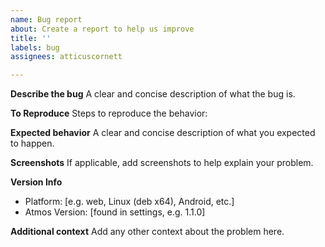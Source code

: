 ```yaml
---
name: Bug report
about: Create a report to help us improve
title: ''
labels: bug
assignees: atticuscornett

---
```


**Describe the bug**
A clear and concise description of what the bug is.

**To Reproduce**
Steps to reproduce the behavior:

**Expected behavior**
A clear and concise description of what you expected to happen.

**Screenshots**
If applicable, add screenshots to help explain your problem.

**Version Info**
 - Platform: [e.g. web, Linux (deb x64), Android, etc.]
 - Atmos Version: [found in settings, e.g. 1.1.0]

**Additional context**
Add any other context about the problem here.
